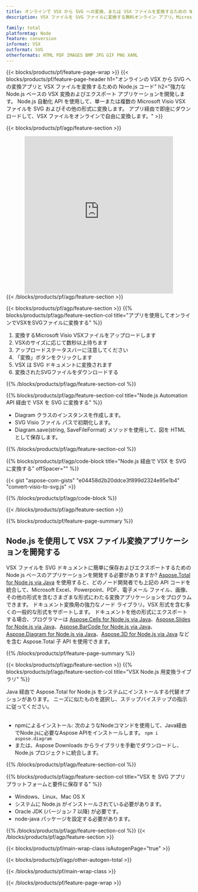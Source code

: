 ```yaml
---
title: オンラインで VSX から SVG への変換、または VSX ファイルを変換するための Node.js ベースのアプリケーションの構築
description: VSX ファイルを SVG ファイルに変換する無料オンライン アプリ。Microsoft Visio VSX ドキュメント用の Node.js 変換ライブラリ コード。 

family: total
platformtag: Node
feature: conversion
informat: VSX
outformat: SVG
otherformats: HTML PDF IMAGES BMP JPG GIF PNG XAML
---
```

{{< blocks/products/pf/feature-page-wrap >}}
{{< blocks/products/pf/feature-page-header h1="オンラインの VSX から SVG への変換アプリと VSX ファイルを変換するための Node.js コード" h2="強力な Node.js ベースの VSX 変換およびエクスポート アプリケーションを開発します。 Node.js 自動化 API を使用して、単一または複数の Microsoft Visio VSX ファイルを SVG およびその他の形式に変換します。 アプリ経由で即座にダウンロードして、VSX ファイルをオンラインで自由に変換します。" >}}


{{< blocks/products/pf/agp/feature-section >}}

<div class="container-fluid agp-content bg-white aboutfile box-1 vh100 section nopbtm">
<div class=container>
<div class=row>
<div class="demobox tc col-md-12 padding-0" align="center">

<iframe title="無料のオンライン VSX から SVG への変換アプリ" style="border: none; height: 426px;" scrolling="no" src="https://total-conversion-app-65z5r2lp.k8s.dynabic.com/?to=svg&from=vsx" id="child-iframe" width="80%"></iframe>

</div></div>
</div></div>
{{< /blocks/products/pf/agp/feature-section >}}


{{< blocks/products/pf/agp/feature-section >}}
{{% blocks/products/pf/agp/feature-section-col title="アプリを使用してオンラインでVSXをSVGファイルに変換する" %}}

1. 変換するMicrosoft Visio VSXファイルをアップロードします
1. VSXのサイズに応じて数秒以上待ちます
1. アップロードステータスバーに注意してください
1. 「変換」ボタンをクリックします
1. VSX は SVG ドキュメントに変換されます
1. 変換されたSVGファイルをダウンロードする

{{% /blocks/products/pf/agp/feature-section-col %}}

{{% blocks/products/pf/agp/feature-section-col title="Node.js Automation API 経由で VSX を SVG に変換する" %}}

- Diagram クラスのインスタンスを作成します。
- SVG Visio ファイル パスで初期化します。
- Diagram.save(string, SaveFileFormat) メソッドを使用して、図を HTML として保存します。

{{% /blocks/products/pf/agp/feature-section-col %}}

{{% blocks/products/pf/agp/code-block title="Node.js 経由で VSX を SVG に変換する" offSpacer="" %}}

{{< gist "aspose-com-gists" "e04458d2b20ddce3f899d2324e95e1b4" "convert-visio-to-svg.js" >}}

{{% /blocks/products/pf/agp/code-block %}}

{{< /blocks/products/pf/agp/feature-section >}}

{{% blocks/products/pf/feature-page-summary %}}

<h2>Node.js を使用して VSX ファイル変換アプリケーションを開発する</h2>

VSX ファイルを SVG ドキュメントに簡単に保存およびエクスポートするための Node js ベースのアプリケーションを開発する必要がありますか? [Aspose.Total for Node.js via Java](https://products.aspose.com/total/ja/nodejs-java/) を使用すると、どのノード開発者でも上記の API コードを統合して、Microsoft Excel、Powerpoint、PDF、電子メール ファイル、画像、その他の形式を含むさまざまな形式にわたる変換アプリケーションをプログラムできます。 ドキュメント変換用の強力なノード ライブラリ。VSX 形式を含む多くの一般的な形式をサポートします。 ドキュメントを他の形式にエクスポートする場合、プログラマーは [Aspose.Cells for Node.js via Java](https://products.aspose.com/cells/ja/nodejs-java/)、[Aspose.Slides for Node.js via Java](https://products.aspose.com/slides/ja/nodejs-java/)、[Aspose.BarCode for Node.js via Java](https://products.aspose.com/barcode/ja/nodejs-java/)、[Aspose.Diagram for Node.js via Java](https://products.aspose.com/diagram/ja/nodejs-java/)、[Aspose.3D for Node.js via Java](https://products.aspose.com/3d/ja/nodejs-java/) などを含む Aspose.Total 子 API を使用できます。 
 
 

{{% /blocks/products/pf/feature-page-summary %}}

{{< blocks/products/pf/agp/feature-section >}}
{{% blocks/products/pf/agp/feature-section-col title="VSX Node.js 用変換ライブラリ" %}}

Java 経由で Aspose.Total for Node.js をシステムにインストールする代替オプションがあります。 ニーズに似たものを選択し、ステップバイステップの指示に従ってください。<br /><br />

- npmによるインストール: 次のようなNodeコマンドを使用して、Java経由でNode.jsに必要なAspose APIをインストールします。 ```npm i aspose.diagram```
- または、Aspose Downloads からライブラリを手動でダウンロードし、Node.js プロジェクトに統合します。

{{% /blocks/products/pf/agp/feature-section-col %}}

{{% blocks/products/pf/agp/feature-section-col title="VSX を SVG アプリ プラットフォームと要件に保存する" %}}

- Windows、Linux、Mac OS X
- システムに Node.js がインストールされている必要があります。
- Oracle JDK (バージョン 7 以降) が必要です。
- node-java パッケージを設定する必要があります。

{{% /blocks/products/pf/agp/feature-section-col %}}
{{< /blocks/products/pf/agp/feature-section >}}

{{< blocks/products/pf/main-wrap-class isAutogenPage="true" >}}

{{< blocks/products/pf/agp/other-autogen-total >}}

{{< /blocks/products/pf/main-wrap-class >}}

{{< /blocks/products/pf/feature-page-wrap >}}